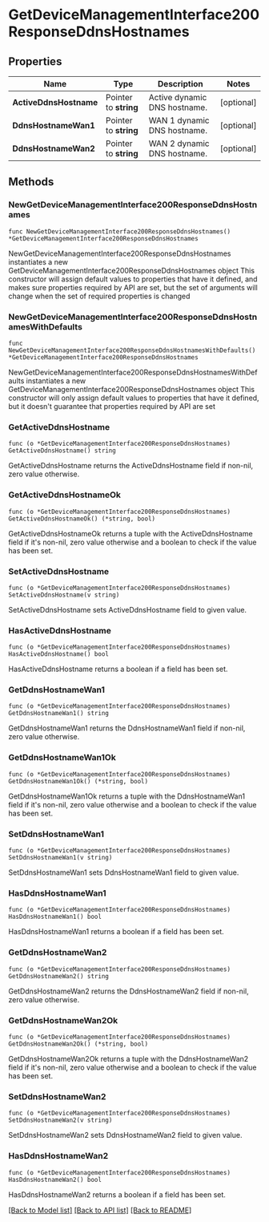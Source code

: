 # GetDeviceManagementInterface200ResponseDdnsHostnames

## Properties

Name | Type | Description | Notes
------------ | ------------- | ------------- | -------------
**ActiveDdnsHostname** | Pointer to **string** | Active dynamic DNS hostname. | [optional] 
**DdnsHostnameWan1** | Pointer to **string** | WAN 1 dynamic DNS hostname. | [optional] 
**DdnsHostnameWan2** | Pointer to **string** | WAN 2 dynamic DNS hostname. | [optional] 

## Methods

### NewGetDeviceManagementInterface200ResponseDdnsHostnames

`func NewGetDeviceManagementInterface200ResponseDdnsHostnames() *GetDeviceManagementInterface200ResponseDdnsHostnames`

NewGetDeviceManagementInterface200ResponseDdnsHostnames instantiates a new GetDeviceManagementInterface200ResponseDdnsHostnames object
This constructor will assign default values to properties that have it defined,
and makes sure properties required by API are set, but the set of arguments
will change when the set of required properties is changed

### NewGetDeviceManagementInterface200ResponseDdnsHostnamesWithDefaults

`func NewGetDeviceManagementInterface200ResponseDdnsHostnamesWithDefaults() *GetDeviceManagementInterface200ResponseDdnsHostnames`

NewGetDeviceManagementInterface200ResponseDdnsHostnamesWithDefaults instantiates a new GetDeviceManagementInterface200ResponseDdnsHostnames object
This constructor will only assign default values to properties that have it defined,
but it doesn't guarantee that properties required by API are set

### GetActiveDdnsHostname

`func (o *GetDeviceManagementInterface200ResponseDdnsHostnames) GetActiveDdnsHostname() string`

GetActiveDdnsHostname returns the ActiveDdnsHostname field if non-nil, zero value otherwise.

### GetActiveDdnsHostnameOk

`func (o *GetDeviceManagementInterface200ResponseDdnsHostnames) GetActiveDdnsHostnameOk() (*string, bool)`

GetActiveDdnsHostnameOk returns a tuple with the ActiveDdnsHostname field if it's non-nil, zero value otherwise
and a boolean to check if the value has been set.

### SetActiveDdnsHostname

`func (o *GetDeviceManagementInterface200ResponseDdnsHostnames) SetActiveDdnsHostname(v string)`

SetActiveDdnsHostname sets ActiveDdnsHostname field to given value.

### HasActiveDdnsHostname

`func (o *GetDeviceManagementInterface200ResponseDdnsHostnames) HasActiveDdnsHostname() bool`

HasActiveDdnsHostname returns a boolean if a field has been set.

### GetDdnsHostnameWan1

`func (o *GetDeviceManagementInterface200ResponseDdnsHostnames) GetDdnsHostnameWan1() string`

GetDdnsHostnameWan1 returns the DdnsHostnameWan1 field if non-nil, zero value otherwise.

### GetDdnsHostnameWan1Ok

`func (o *GetDeviceManagementInterface200ResponseDdnsHostnames) GetDdnsHostnameWan1Ok() (*string, bool)`

GetDdnsHostnameWan1Ok returns a tuple with the DdnsHostnameWan1 field if it's non-nil, zero value otherwise
and a boolean to check if the value has been set.

### SetDdnsHostnameWan1

`func (o *GetDeviceManagementInterface200ResponseDdnsHostnames) SetDdnsHostnameWan1(v string)`

SetDdnsHostnameWan1 sets DdnsHostnameWan1 field to given value.

### HasDdnsHostnameWan1

`func (o *GetDeviceManagementInterface200ResponseDdnsHostnames) HasDdnsHostnameWan1() bool`

HasDdnsHostnameWan1 returns a boolean if a field has been set.

### GetDdnsHostnameWan2

`func (o *GetDeviceManagementInterface200ResponseDdnsHostnames) GetDdnsHostnameWan2() string`

GetDdnsHostnameWan2 returns the DdnsHostnameWan2 field if non-nil, zero value otherwise.

### GetDdnsHostnameWan2Ok

`func (o *GetDeviceManagementInterface200ResponseDdnsHostnames) GetDdnsHostnameWan2Ok() (*string, bool)`

GetDdnsHostnameWan2Ok returns a tuple with the DdnsHostnameWan2 field if it's non-nil, zero value otherwise
and a boolean to check if the value has been set.

### SetDdnsHostnameWan2

`func (o *GetDeviceManagementInterface200ResponseDdnsHostnames) SetDdnsHostnameWan2(v string)`

SetDdnsHostnameWan2 sets DdnsHostnameWan2 field to given value.

### HasDdnsHostnameWan2

`func (o *GetDeviceManagementInterface200ResponseDdnsHostnames) HasDdnsHostnameWan2() bool`

HasDdnsHostnameWan2 returns a boolean if a field has been set.


[[Back to Model list]](../README.md#documentation-for-models) [[Back to API list]](../README.md#documentation-for-api-endpoints) [[Back to README]](../README.md)


